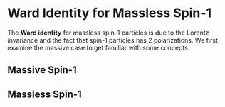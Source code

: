 # Ward Identity for Massless Spin-1

The **Ward identity** for massless spin-1 particles is due to the Lorentz invariance and the fact that spin-1 particles has 2 polarizations. We first examine the massive case to get familiar with some concepts. 

## Massive Spin-1

## Massless Spin-1